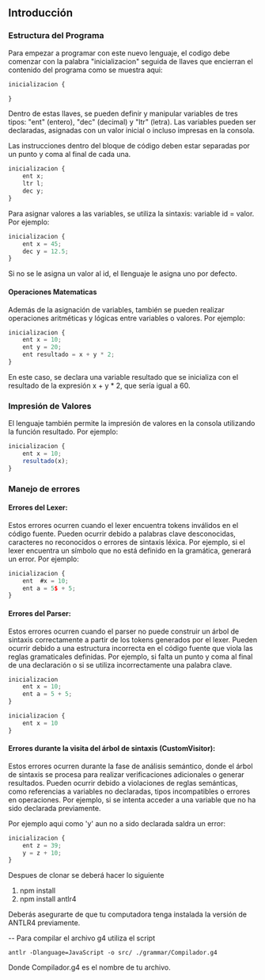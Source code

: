 
## Introducción


### Estructura del Programa
Para empezar a programar con este nuevo lenguaje, el codigo debe comenzar con la palabra "inicializacion" seguida de llaves que encierran el contenido del programa como se muestra aqui:

```javascript
inicializacion {

}
```

Dentro de estas llaves, se pueden definir y manipular variables de tres tipos: "ent" (entero), "dec" (decimal) y "ltr" (letra). Las variables pueden ser declaradas, asignadas con un valor inicial o incluso impresas en la consola.

Las instrucciones dentro del bloque de código deben estar separadas por un punto y coma al final de cada una.

```javascript
inicializacion {
    ent x;
    ltr l;
    dec y;
}
```

Para asignar valores a las variables, se utiliza la sintaxis: variable id = valor. Por ejemplo:

```javascript
inicializacion {
    ent x = 45;
    dec y = 12.5;
}
```
Si no se le asigna un valor al id, el llenguaje le asigna uno por defecto.

#### Operaciones Matematicas

Además de la asignación de variables, también se pueden realizar operaciones aritméticas y lógicas entre variables o valores. Por ejemplo:

```javascript
inicializacion {
    ent x = 10;
    ent y = 20;
    ent resultado = x + y * 2;
}
```

En este caso, se declara una variable resultado que se inicializa con el resultado de la expresión x + y * 2, que sería igual a 60.

### Impresión de Valores

El lenguaje también permite la impresión de valores en la consola utilizando la función resultado. Por ejemplo:

```javascript
inicializacion {
    ent x = 10;
    resultado(x);
}
```


### Manejo de errores

#### Errores del Lexer:

Estos errores ocurren cuando el lexer encuentra tokens inválidos en el código fuente. Pueden ocurrir debido a palabras clave desconocidas, caracteres no reconocidos o errores de sintaxis léxica.
Por ejemplo, si el lexer encuentra un símbolo que no está definido en la gramática, generará un error. Por ejemplo:

```javascript
inicializacion {
    ent  #x = 10;
    ent a = 5$ + 5;
}
```

#### Errores del Parser:

Estos errores ocurren cuando el parser no puede construir un árbol de sintaxis correctamente a partir de los tokens generados por el lexer. Pueden ocurrir debido a una estructura incorrecta en el código fuente que viola las reglas gramaticales definidas. Por ejemplo, si falta un punto y coma al final de una declaración o si se utiliza incorrectamente una palabra clave.

```javascript
inicializacion 
    ent x = 10;
    ent a = 5 + 5;
}
```
```javascript
inicializacion {
    ent x = 10
}
```

#### Errores durante la visita del árbol de sintaxis (CustomVisitor):

Estos errores ocurren durante la fase de análisis semántico, donde el árbol de sintaxis se procesa para realizar verificaciones adicionales o generar resultados. Pueden ocurrir debido a violaciones de reglas semánticas, como referencias a variables no declaradas, tipos incompatibles o errores en operaciones. Por ejemplo, si se intenta acceder a una variable que no ha sido declarada previamente.

Por ejemplo aqui como 'y' aun no a sido declarada saldra un error:

```javascript
inicializacion {
    ent z = 39;
    y = z + 10;
}
```




Despues de clonar se deberá hacer lo siguiente

1. npm install
2. npm install antlr4

Deberás asegurarte de que tu computadora tenga instalada la versión de ANTLR4 previamente.

-- Para compilar el archivo g4 utiliza el script

```
antlr -Dlanguage=JavaScript -o src/ ./grammar/Compilador.g4
```

Donde Compilador.g4 es el nombre de tu archivo.
